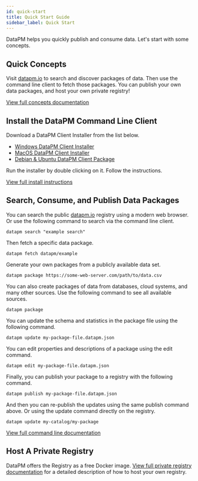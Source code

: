 ```yaml
---
id: quick-start
title: Quick Start Guide
sidebar_label: Quick Start
---
```


DataPM helps you quickly publish and consume data. Let's start with some concepts.

## Quick Concepts

Visit [datapm.io](https://datapm.io) to search and discover packages of data. Then use the command line client to fetch those packages. You can publish your own data packages, and host your own private registry!

[View full concepts documentation](concepts.md)

## Install the DataPM Command Line Client

Download a DataPM Client Installer from the list below.

-   [Windows DataPM Client Installer](/client-installers/windows)
-   [MacOS DataPM Client Installer](/client-installers/macos)
-   [Debian & Ubuntu DataPM Client Package](/client-installers/debian)

Run the installer by double clicking on it. Follow the instructions.

[View full install instructions](command-line-client.md)

## Search, Consume, and Publish Data Packages

You can search the public [datapm.io](https://datapm.io) registry using a modern web browser. Or use the following command to search via the command line client.

```text
datapm search "example search"
```

Then fetch a specific data package.

```text
datapm fetch datapm/example
```

Generate your own packages from a publicly available data set.

```text
datapm package https://some-web-server.com/path/to/data.csv
```

You can also create packages of data from databases, cloud systems, and many other sources. Use the following command to see all available sources.

```text
datapm package
```

You can update the schema and statistics in the package file using the following command.

```text
datapm update my-package-file.datapm.json
```

You can edit properties and descriptions of a package using the edit command.

```text
datapm edit my-package-file.datapm.json
```

Finally, you can publish your package to a registry with the following command.

```text
datapm publish my-package-file.datapm.json
```

And then you can re-publish the updates using the same publish command above. Or using the update command directly on the registry.

```text
datapm update my-catalog/my-package
```

[View full command line documentation](command-line-client.md)

## Host A Private Registry

DataPM offers the Registry as a free Docker image. [View full private registry documentation](private-registry.md) for a detailed description of how to host your own registry.
